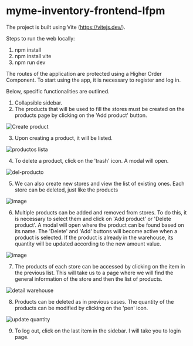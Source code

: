 # myme-inventory-frontend-lfpm

The project is built using Vite (https://vitejs.dev/).

Steps to run the web locally: 
  1. npm install 
  2. npm install vite
  3. npm run dev

The routes of the application are protected using a Higher Order Component. To start using the app, it is necessary to register and log in.

Below, specific functionalities are outlined.

1. Collapsible sidebar.
2. The products that will be used to fill the stores must be created on the products page by clicking on the 'Add product' button.

![Create product](https://user-images.githubusercontent.com/72669633/216874910-866bef54-8921-4206-9bac-7315b3683a4a.png)

3. Upon creating a product, it will be listed.

![productos lista](https://user-images.githubusercontent.com/72669633/216875125-44d59fc4-94dc-4922-be0b-6c8f72bdc5d8.png)

4. To delete a product, click on the 'trash' icon. A modal will open.

![del-producto](https://user-images.githubusercontent.com/72669633/216875369-5716dd7e-230c-41ca-be83-f048311448fd.png)

5. We can also create new stores and view the list of existing ones. Each store can be deleted, just like the products

![image](https://user-images.githubusercontent.com/72669633/216876381-975e666f-df11-4d57-a098-bbd038e36593.png)

6. Multiple products can be added and removed from stores. To do this, it is necessary to select them and click on 'Add product' or 'Delete product'.
A modal will open where the product can be found based on its name. The 'Delete' and 'Add' buttons will become active when a product is selected.
If the product is already in the warehouse, its quantity will be updated according to the new amount value.

![image](https://user-images.githubusercontent.com/72669633/216876632-3b731073-fd5b-4962-8912-ead705205eb7.png)

7. The products of each store can be accessed by clicking on the item in the previous list. This will take us to a page where we will find the general information of the store and then the list of products.

![detail warehouse](https://user-images.githubusercontent.com/72669633/216876928-253923f9-abd1-4a6a-b5a5-2777bd2186fa.png)

8. Products can be deleted as in previous cases. The quantity of the products can be modified by clicking on the 'pen' icon.

![update quantity](https://user-images.githubusercontent.com/72669633/216877208-544fd1b0-ea52-4946-98e6-89a50d8c97f8.png)

9. To log out, click on the last item in the sidebar. I will take you to login page.
